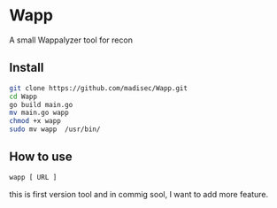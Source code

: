# Wapp
A small Wappalyzer tool for recon

## Install
```bash
git clone https://github.com/madisec/Wapp.git
cd Wapp
go build main.go
mv main.go wapp
chmod +x wapp
sudo mv wapp  /usr/bin/
```
## How to use
```bash
wapp [ URL ]
```
this is first version tool and in commig sool, I want to add more feature.
